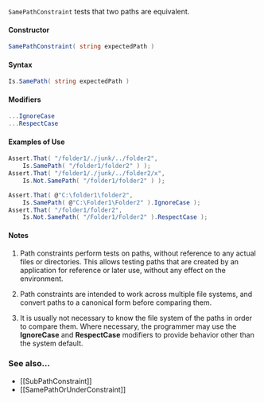`SamePathConstraint` tests that two paths are equivalent.

#### Constructor

```C#
SamePathConstraint( string expectedPath )
```

#### Syntax

```C#
Is.SamePath( string expectedPath )
```

#### Modifiers

```C#
...IgnoreCase
...RespectCase
```

#### Examples of Use

```C#
Assert.That( "/folder1/./junk/../folder2", 
	Is.SamePath( "/folder1/folder2" ) );
Assert.That( "/folder1/./junk/../folder2/x", 
	Is.Not.SamePath( "/folder1/folder2" ) );

Assert.That( @"C:\folder1\folder2",
	Is.SamePath( @"C:\Folder1\Folder2" ).IgnoreCase );
Assert.That( "/folder1/folder2",
	Is.Not.SamePath( "/Folder1/Folder2" ).RespectCase );
```

#### Notes

1. Path constraints perform tests on paths, without reference to any
actual files or directories. This allows testing paths that are
created by an application for reference or later use, without 
any effect on the environment.

2. Path constraints are intended to work across multiple file systems,
and convert paths to a canonical form before comparing them. 

3. It is usually not necessary to know the file system of the paths
in order to compare them. Where necessary, the programmer may
use the **IgnoreCase** and **RespectCase** modifiers to provide 
behavior other than the system default.


### See also...
 * [[SubPathConstraint]]
 * [[SamePathOrUnderConstraint]]